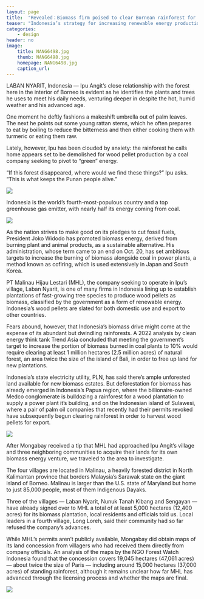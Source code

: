```yaml
---
layout: page
title:  "Revealed：Biomass firm poised to clear Bornean rainforest for dubious ‘green’ energy"
teaser: "Indonesia’s strategy for increasing renewable energy production could see Indigenous communities lose huge swathes of their forests to biomass plantations."
categories:
    - design
header: no
image:
    title: NANG6498.jpg
    thumb: NANG6498.jpg
    homepage: NANG6498.jpg
    caption_url: 
---
```

LABAN NYARIT, Indonesia — Ipu Angit’s close relationship with the forest here in the interior of Borneo is evident as he identifies the plants and trees he uses to meet his daily needs, venturing deeper in despite the hot, humid weather and his advanced age.

One moment he deftly fashions a makeshift umbrella out of palm leaves. The next he points out some young rattan stems, which he often prepares to eat by boiling to reduce the bitterness and then either cooking them with turmeric or eating them raw.

Lately, however, Ipu has been clouded by anxiety: the rainforest he calls home appears set to be demolished for wood pellet production by a coal company seeking to pivot to “green” energy.

“If this forest disappeared, where would we find these things?” Ipu asks. “This is what keeps the Punan people alive.”

<img src="https://imgs.mongabay.com/wp-content/uploads/sites/20/2024/10/16084858/NANG6369-768x512.jpg"/>

Indonesia is the world’s fourth-most-populous country and a top greenhouse gas emitter, with nearly half its energy coming from coal.

<img src="https://imgs.mongabay.com/wp-content/uploads/sites/20/2024/10/16091104/20231117D2_DJI_0955-768x512.jpg"/>

As the nation strives to make good on its pledges to cut fossil fuels, President Joko Widodo has promoted biomass energy, derived from burning plant and animal products, as a sustainable alternative. His administration, whose term came to an end on Oct. 20, has set ambitious targets to increase the burning of biomass alongside coal in power plants, a method known as cofiring, which is used extensively in Japan and South Korea.

PT Malinau Hijau Lestari (MHL), the company seeking to operate in Ipu’s village, Laban Nyarit, is one of many firms in Indonesia lining up to establish plantations of fast-growing tree species to produce wood pellets as biomass, classified by the government as a form of renewable energy. Indonesia’s wood pellets are slated for both domestic use and export to other countries.

Fears abound, however, that Indonesia’s biomass drive might come at the expense of its abundant but dwindling rainforests. A 2022 analysis by clean energy think tank Trend Asia concluded that meeting the government’s target to increase the portion of biomass burned in coal plants to 10% would require clearing at least 1 million hectares (2.5 million acres) of natural forest, an area twice the size of the island of Bali, in order to free up land for new plantations.

Indonesia’s state electricity utility, PLN, has said there’s ample unforested land available for new biomass estates. But deforestation for biomass has already emerged in Indonesia’s Papua region, where the billionaire-owned Medco conglomerate is bulldozing a rainforest for a wood plantation to supply a power plant it’s building, and on the Indonesian island of Sulawesi, where a pair of palm oil companies that recently had their permits revoked have subsequently begun clearing rainforest in order to harvest wood pellets for export.

<img src="https://imgs.mongabay.com/wp-content/uploads/sites/20/2024/10/16085523/20231114D1_DJI_0364-768x512.jpg"/>

After Mongabay received a tip that MHL had approached Ipu Angit’s village and three neighboring communities to acquire their lands for its own biomass energy venture, we traveled to the area to investigate.

The four villages are located in Malinau, a heavily forested district in North Kalimantan province that borders Malaysia’s Sarawak state on the giant island of Borneo. Malinau is larger than the U.S. state of Maryland but home to just 85,000 people, most of them Indigenous Dayaks.

Three of the villages — Laban Nyarit, Nunuk Tanah Kibang and Sengayan — have already signed over to MHL a total of at least 5,000 hectares (12,400 acres) for its biomass plantation, local residents and officials told us. Local leaders in a fourth village, Long Loreh, said their community had so far refused the company’s advances.

While MHL’s permits aren’t publicly available, Mongabay did obtain maps of its land concession from villagers who had received them directly from company officials. An analysis of the maps by the NGO Forest Watch Indonesia found that the concession covers 19,045 hectares (47,061 acres) — about twice the size of Paris — including around 15,000 hectares (37,000 acres) of standing rainforest, although it remains unclear how far MHL has advanced through the licensing process and whether the maps are final.

<img src="https://imgs.mongabay.com/wp-content/uploads/sites/20/2024/10/16085445/20231114D1_DJI_0479-768x512.jpg"/>